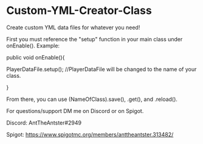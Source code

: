 # Custom-YML-Creator-Class
Create custom YML data files for whatever you need!

First you must reference the "setup" function in your main class under onEnable(). Example:

public void onEnable(){
  
  PlayerDataFile.setup(); //PlayerDataFile will be changed to the name of your class.
  
}

From there, you can use (NameOfClass).save(), .get(), and .reload().
  
For questions/support DM me on Discord or on Spigot.

Discord: AntTheAntster#2949

Spigot: https://www.spigotmc.org/members/anttheantster.313482/
